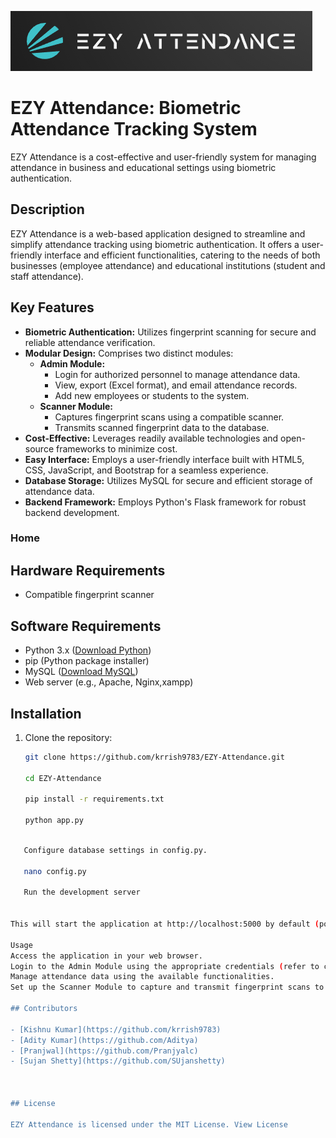 ![logo1](snap/logo.png)

# EZY Attendance: Biometric Attendance Tracking System

EZY Attendance is a cost-effective and user-friendly system for managing attendance in business and educational settings using biometric authentication.

## Description

EZY Attendance is a web-based application designed to streamline and simplify attendance tracking using biometric authentication. It offers a user-friendly interface and efficient functionalities, catering to the needs of both businesses (employee attendance) and educational institutions (student and staff attendance).

## Key Features

- **Biometric Authentication:** Utilizes fingerprint scanning for secure and reliable attendance verification.
- **Modular Design:** Comprises two distinct modules:
  - **Admin Module:**
    - Login for authorized personnel to manage attendance data.
    - View, export (Excel format), and email attendance records.
    - Add new employees or students to the system.
  - **Scanner Module:**
    - Captures fingerprint scans using a compatible scanner.
    - Transmits scanned fingerprint data to the database.
- **Cost-Effective:** Leverages readily available technologies and open-source frameworks to minimize cost.
- **Easy Interface:** Employs a user-friendly interface built with HTML5, CSS, JavaScript, and Bootstrap for a seamless experience.
- **Database Storage:** Utilizes MySQL for secure and efficient storage of attendance data.
- **Backend Framework:** Employs Python's Flask framework for robust backend development.

### Home


## Hardware Requirements

- Compatible fingerprint scanner

## Software Requirements

- Python 3.x ([Download Python](https://www.python.org/downloads/))
- pip (Python package installer)
- MySQL ([Download MySQL](https://dev.mysql.com/downloads/mysql/))
- Web server (e.g., Apache, Nginx,xampp)

## Installation

1. Clone the repository:

   ```bash
   git clone https://github.com/krrish9783/EZY-Attendance.git
   
   cd EZY-Attendance
   
   pip install -r requirements.txt
   
   python app.py
   
```bash

   Configure database settings in config.py.

   nano config.py

   Run the development server


This will start the application at http://localhost:5000 by default (port may vary).

Usage
Access the application in your web browser.
Login to the Admin Module using the appropriate credentials (refer to config.py or documentation for details).
Manage attendance data using the available functionalities.
Set up the Scanner Module to capture and transmit fingerprint scans to the database as per the scanner's specific instructions.

## Contributors

- [Kishnu Kumar](https://github.com/krrish9783)
- [Adity Kumar](https://github.com/Aditya)
- [Pranjwal](https://github.com/Pranjyalc)
- [Sujan Shetty](https://github.com/SUjanshetty)



## License

EZY Attendance is licensed under the MIT License. View License

